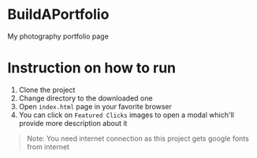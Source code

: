 # BuildAPortfolio
My photography portfolio page

# Instruction on how to run

1. Clone the project
2. Change directory to the downloaded one
3. Open `index.html` page in your favorite browser
4. You can click on `Featured Clicks` images to open a modal which'll provide
more description about it

> Note: You need internet connection as this project gets google fonts from
> internet

